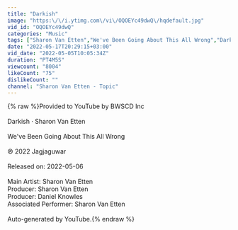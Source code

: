 ```yaml
---
title: "Darkish"
image: "https:\/\/i.ytimg.com\/vi\/OQOEYc49dwQ\/hqdefault.jpg"
vid_id: "OQOEYc49dwQ"
categories: "Music"
tags: ["Sharon Van Etten","We've Been Going About This All Wrong","Darkish"]
date: "2022-05-17T20:29:15+03:00"
vid_date: "2022-05-05T10:05:34Z"
duration: "PT4M5S"
viewcount: "8004"
likeCount: "75"
dislikeCount: ""
channel: "Sharon Van Etten - Topic"
---
```

{% raw %}Provided to YouTube by BWSCD Inc<br /><br />Darkish · Sharon Van Etten<br /><br />We've Been Going About This All Wrong<br /><br />℗ 2022 Jagjaguwar<br /><br />Released on: 2022-05-06<br /><br />Main  Artist: Sharon Van Etten<br />Producer: Sharon Van Etten<br />Producer: Daniel Knowles<br />Associated  Performer: Sharon Van Etten<br /><br />Auto-generated by YouTube.{% endraw %}
